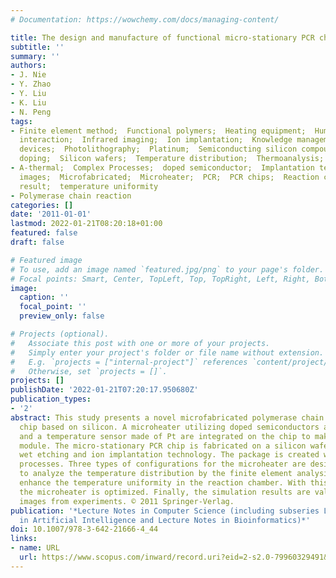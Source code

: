 ```yaml
---
# Documentation: https://wowchemy.com/docs/managing-content/

title: The design and manufacture of functional micro-stationary PCR chip
subtitle: ''
summary: ''
authors:
- J. Nie
- Y. Zhao
- Y. Liu
- K. Liu
- N. Peng
tags:
- Finite element method;  Functional polymers;  Heating equipment;  Human computer
  interaction;  Infrared imaging;  Ion implantation;  Knowledge management;  Microelectromechanical
  devices;  Photolithography;  Platinum;  Semiconducting silicon compounds;  Semiconductor
  doping;  Silicon wafers;  Temperature distribution;  Thermoanalysis;  Wet etching
- A-thermal;  Complex Processes;  doped semiconductor;  Implantation technology;  Infrared
  images;  Microfabricated;  Microheater;  PCR;  PCR chips;  Reaction chambers;  Simulation
  result;  temperature uniformity
- Polymerase chain reaction
categories: []
date: '2011-01-01'
lastmod: 2022-01-21T08:20:18+01:00
featured: false
draft: false

# Featured image
# To use, add an image named `featured.jpg/png` to your page's folder.
# Focal points: Smart, Center, TopLeft, Top, TopRight, Left, Right, BottomLeft, Bottom, BottomRight.
image:
  caption: ''
  focal_point: ''
  preview_only: false

# Projects (optional).
#   Associate this post with one or more of your projects.
#   Simply enter your project's folder or file name without extension.
#   E.g. `projects = ["internal-project"]` references `content/project/deep-learning/index.md`.
#   Otherwise, set `projects = []`.
projects: []
publishDate: '2022-01-21T07:20:17.950680Z'
publication_types:
- '2'
abstract: This study presents a novel microfabricated polymerase chain reaction (PCR)
  chip based on silicon. A microheater utilizing doped semiconductors as heating resistors
  and a temperature sensor made of Pt are integrated on the chip to make up a thermal
  module. The micro-stationary PCR chip is fabricated on a silicon wafer using photolithography,
  wet etching and ion implantation technology. The package is created without complex
  processes. Three types of configurations for the microheater are designed and simulated
  to analyze the temperature distribution by the finite element analysis so as to
  enhance the temperature uniformity in the reaction chamber. With this approach,
  the microheater is optimized. Finally, the simulation results are validated by infrared
  images from experiments. © 2011 Springer-Verlag.
publication: '*Lecture Notes in Computer Science (including subseries Lecture Notes
  in Artificial Intelligence and Lecture Notes in Bioinformatics)*'
doi: 10.1007/978-3-642-21666-4_44
links:
- name: URL
  url: https://www.scopus.com/inward/record.uri?eid=2-s2.0-79960329491&doi=10.1007%2f978-3-642-21666-4_44&partnerID=40&md5=60f30118deab668c5f616a7af84757ee
---
```

